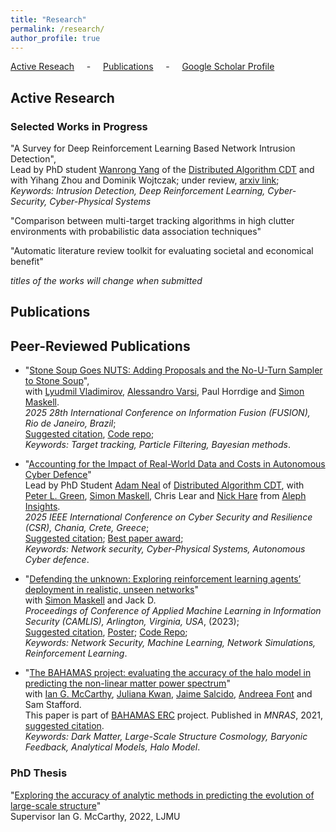 ```yaml
---
title: "Research"
permalink: /research/
author_profile: true
---
```


[Active Reseach](#active) &nbsp; &nbsp; - &nbsp; &nbsp; [Publications](#pubs) &nbsp; &nbsp; - &nbsp; &nbsp; [Google Scholar Profile](https://scholar.google.com/citations?hl=it&user=x1OW5bUAAAAJ)

<h2 id="active">
Active Research
</h2>

### Selected Works in Progress

"A Survey for Deep Reinforcement Learning Based Network Intrusion Detection",   
Lead by PhD student [Wanrong Yang][wanrong] of the [Distributed Algorithm CDT][cdt] and with Yihang Zhou 
and Dominik Wojtczak; under review, [arxiv link](https://arxiv.org/abs/2410.07612);  
_Keywords: Intrusion Detection, Deep Reinforcement Learning, Cyber-Security, Cyber-Physical Systems_

"Comparison between multi-target tracking algorithms in high clutter environments with probabilistic data association techniques"

"Automatic literature review toolkit for evaluating societal and economical benefit"

_titles of the works will change when submitted_

<h2 id="pubs">
Publications
</h2>

## Peer-Reviewed Publications
- "[Stone Soup Goes NUTS: Adding Proposals and the No-U-Turn Sampler to Stone Soup](https://ieeexplore.ieee.org/document/11124070)", <br />
with [Lyudmil Vladimirov](https://www.linkedin.com/in/lyudmil-vladimirov?originalSubdomain=uk), [Alessandro Varsi](https://scholar.google.com/citations?user=F0i3ZboAAAAJ&hl=it), 
Paul Horrdige and [Simon Maskell][smask]. <br />
*2025 28th International Conference on Information Fusion (FUSION), Rio de Janeiro, Brazil*;<br />
[Suggested citation](https://ieeexplore.ieee.org/document/11124070), [Code repo](https://github.com/UoL-SignalProcessingGroup/StoneSoupNUTS);<br />
_Keywords: Target tracking, Particle Filtering, Bayesian methods_.

- "[Accounting for the Impact of Real-World Data and Costs in Autonomous Cyber Defence](https://ieeexplore.ieee.org/document/11130046)"<br />
Lead by PhD Student [Adam Neal](https://www.linkedin.com/in/adam-neal-264a34157?originalSubdomain=uk) of [Distributed Algorithm CDT][cdt], 
with [Peter L. Green](https://scholar.google.com/citations?user=MSBOh-4AAAAJ&hl=en), [Simon Maskell][smask], Chris Lear and [Nick Hare](https://scholar.google.com/citations?hl=en&user=C09CV1UAAAAJ) from [Aleph Insights](https://alephinsights.com/).<br />
*2025 IEEE International Conference on Cyber Security and Resilience (CSR), Chania, Crete, Greece*;<br />
[Suggested citation](https://ieeexplore.ieee.org/document/11130046); [Best paper award](https://www.ieee-csr.org/awards/);<br />
_Keywords: Network security, Cyber-Physical Systems, Autonomous Cyber defence_.

- "[Defending the unknown: Exploring reinforcement learning agents’ deployment in realistic, unseen networks](https://ceur-ws.org/Vol-3652/paper2.pdf)"  
with [Simon Maskell][smask] and Jack D.   
*Proceedings of Conference of Applied Machine Learning in Information Security (CAMLIS), Arlington, Virginia, USA*, (2023);   
[Suggested citation](https://scholar.google.com/scholar?oi=bibs&hl=it&cluster=12774582252386842762#d=gs_cit&t=1726242160809&u=%2Fscholar%3Fq%3Dinfo%3AiviGO-BuSLEJ%3Ascholar.google.com%2F%26output%3Dcite%26scirp%3D0%26scfhb%3D1%26hl%3Dit), 
[Poster](https://www.researchgate.net/publication/374783421_Defending_the_unknown_Exploring_reinforcement_learning_agents'_deployment_in_realistic_unseen_networks);
[Code Repo](https://github.com/A-acuto/RLYawningTitan);   
_Keywords: Network Security, Machine Learning, Network Simulations, Reinforcement Learning_.


- "[The BAHAMAS project: evaluating the accuracy of the halo model in predicting the non-linear matter power spectrum](https://academic.oup.com/mnras/article/508/3/3519/6381719)"   
with [Ian G. McCarthy](https://www.astro.ljmu.ac.uk/~igm/), [Juliana Kwan](julianakwan.github.io), 
[Jaime Salcido](https://www.ljmu.ac.uk/about-us/staff-profiles/faculty-of-engineering-and-technology/astrophysics-research-institute/jaime-salcido-negrete), 
[Andreea Font](https://andreeafont.wixsite.com/mysite) and Sam Stafford.  
This paper is part of [BAHAMAS ERC](https://www.astro.ljmu.ac.uk/~igm/BAHAMAS/) project. 
Published in *MNRAS*, 2021, [suggested citation](https://ui.adsabs.harvard.edu/abs/2021MNRAS.508.3519A/exportcitation).  
_Keywords: Dark Matter, Large-Scale Structure Cosmology, Baryonic Feedback, Analytical Models, Halo Model_.

### PhD Thesis
"[Exploring the accuracy of analytic methods in predicting the evolution of large-scale structure](https://scholar.google.com/citations?view_op=view_citation&hl=it&user=x1OW5bUAAAAJ&citation_for_view=x1OW5bUAAAAJ:u-x6o8ySG0sC)"  
Supervisor Ian G. McCarthy, 2022, LJMU 


[smask]: http://www.simonmaskell.com/
[wanrong]: https://wanrongyang.github.io/
[cdt]: https://www.liverpool.ac.uk/distributed-algorithms-cdt/